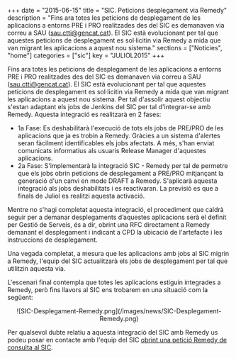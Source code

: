 +++
date        = "2015-06-15"
title       = "SIC. Peticions desplegament via Remedy"
description = "Fins ara totes les peticions de desplegament de les aplicacions a entorns PRE i PRO realitzades des del SIC es demanaven via correu a SAU (sau.ctti@gencat.cat). El SIC està evolucionant per tal que aquestes peticions de desplegament es sol·licitin via Remedy a mida que van migrant les aplicacions a aquest nou sistema."
sections    = ["Notícies", "home"]
categories  = ["sic"]
key 		= "JULIOL2015"
+++

Fins ara totes les peticions de desplegament de les aplicacions a entorns PRE i PRO realitzades des del SIC es demanaven via correu a SAU (sau.ctti@gencat.cat). El SIC està evolucionant per tal que aquestes peticions de desplegament es sol·licitin via Remedy a mida que van migrant les aplicacions a aquest nou sistema.
Per tal d'assolir aquest objectiu s'estan adaptant els jobs de Jenkins del SIC per tal d'integrar-se amb Remedy. Aquesta integració es realitzarà en 2 fases:

+ 1a Fase: Es deshabilitarà l'execució de tots els jobs de PRE/PRO de les aplicacions que ja es trobin a Remedy. Gràcies a un sistema d'alertes seran fàcilment identificables els jobs afectats. A més, s'han enviat comunicats informatius als usuaris Release Manager d'aquestes aplicacions.
+ 2a Fase: S'implementarà la integració SIC - Remedy per tal de permetre que els jobs obrin peticions de desplegament a PRE/PRO mitjançant la generació d'un canvi en mode DRAFT a Remedy. S'aplicarà aquesta integració als jobs deshabilitats i es reactivaran. La previsió es que a finals de Juliol es realitzi aquesta activació.

Mentre no s'hagi completat aquesta integració, el procediment que caldrà seguir per a demanar desplegaments d’aquestes aplicacions serà el definit per Gestió de Serveis, és a dir, obrint una RFC directament a Remedy demanant el desplegament i indicant a CPD la ubicació de l'artefacte i les instruccions de desplegament.

Una vegada completat, a mesura que les aplicacions amb jobs al SIC migrin a Remedy, l'equip del SIC actualitzarà els jobs de desplegament per tal que utilitzin aquesta via.

L'escenari final contempla que totes les aplicacions estiguin integrades a Remedy, però fins llavors al SIC ens trobarem en una situació com la següent:

<CENTER>![SIC-Desplegament-Remedy.png](/images/news/SIC-Desplegament-Remedy.png)</center>

Per qualsevol dubte relatiu a aquesta integració del SIC amb Remedy us podeu posar en contacte amb l'equip del SIC [obrint una petició Remedy de consulta al SIC](http://canigo.ctti.gencat.cat/howtos/2018-01-howto-obrir-peticions-SIC-a-autoservei-Remedy/#consulta).